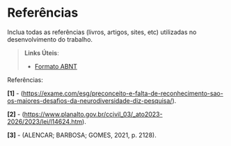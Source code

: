 # Referências

Inclua todas as referências (livros, artigos, sites, etc) utilizadas no desenvolvimento do trabalho.

> **Links Úteis**:
> - [Formato ABNT](https://www.normastecnicas.com/referencias/)

Referências:

**[1]** - (https://exame.com/esg/preconceito-e-falta-de-reconhecimento-sao-os-maiores-desafios-da-neurodiversidade-diz-pesquisa/).

**[2]** - (https://www.planalto.gov.br/ccivil_03/_ato2023-2026/2023/lei/l14624.htm).

**[3]** - (ALENCAR; BARBOSA; GOMES, 2021, p. 2128).

